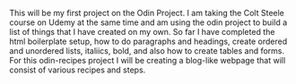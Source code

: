 This will be my first project on the Odin Project. I am taking the Colt Steele course on Udemy at the same time and am using the odin project to build a list of things that I have created on my own. So far I have completed the html boilerplate setup, how to do paragraphs and headings, create ordered and unordered lists, italiics, bold, and also how to create tables and forms. For this odin-recipes project I will be creating a blog-like webpage that will consist of various recipes and steps.